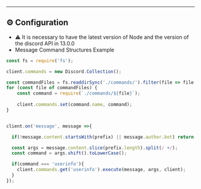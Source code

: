 ---------
## ⚙ Configuration
- ⚠ It is necessary to have the latest version of Node and the version of the discord API in 13.0.0
- Message Command Structures Example
```js
const fs = require('fs');

client.commands = new Discord.Collection();

const commandFiles = fs.readdirSync('./commands/').filter(file => file.endsWith('.js'));
for (const file of commandFiles) {
    const command = require(`./commands/${file}`);
 
    client.commands.set(command.name, command);
}


client.on('message', message =>{

  if(!message.content.startsWith(prefix) || message.author.bot) return;

  const args = message.content.slice(prefix.length).split(/ +/);
  const command = args.shift().toLowerCase();

  if(command === 'userinfo'){
    client.commands.get('userinfo').execute(message, args, client);
  } 
});

```
